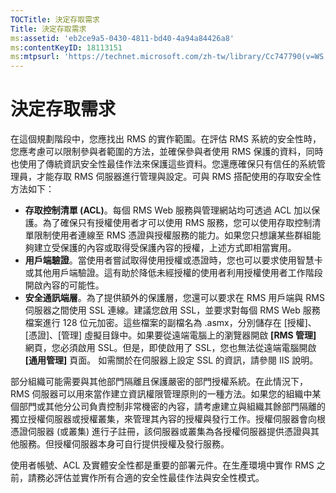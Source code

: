 ```yaml
---
TOCTitle: 決定存取需求
Title: 決定存取需求
ms:assetid: 'eb2ce9a5-0430-4811-bd40-4a94a84426a8'
ms:contentKeyID: 18113151
ms:mtpsurl: 'https://technet.microsoft.com/zh-tw/library/Cc747790(v=WS.10)'
---
```


決定存取需求
============

在這個規劃階段中，您應找出 RMS 的實作範圍。在評估 RMS 系統的安全性時，您應考慮可以限制參與者範圍的方法，並確保參與者使用 RMS 保護的資料，同時也使用了傳統資訊安全性最佳作法來保護這些資料。您還應確保只有信任的系統管理員，才能存取 RMS 伺服器進行管理與設定。可與 RMS 搭配使用的存取安全性方法如下：

-   **存取控制清單 (ACL)**。每個 RMS Web 服務與管理網站均可透過 ACL 加以保護。為了確保只有授權使用者才可以使用 RMS 服務，您可以使用存取控制清單限制使用者連線至 RMS 憑證與授權服務的能力。如果您只想讓某些群組能夠建立受保護的內容或取得受保護內容的授權，上述方式即相當實用。
-   **用戶端驗證**。當使用者嘗試取得使用授權或憑證時，您也可以要求使用智慧卡或其他用戶端驗證。這有助於降低未經授權的使用者利用授權使用者工作階段開啟內容的可能性。
-   **安全通訊端層**。為了提供額外的保護層，您還可以要求在 RMS 用戶端與 RMS 伺服器之間使用 SSL 連線。建議您啟用 SSL，並要求對每個 RMS Web 服務檔案進行 128 位元加密。這些檔案的副檔名為 .asmx，分別儲存在 \[授權\]、\[憑證\]、\[管理\] 虛擬目錄中。如果要從遠端電腦上的瀏覽器開啟 **\[RMS 管理\]** 網頁，您必須啟用 SSL。但是，即使啟用了 SSL，您也無法從遠端電腦開啟 **\[通用管理\]** 頁面。
    如需關於在伺服器上設定 SSL 的資訊，請參閱 IIS 說明。

部分組織可能需要與其他部門隔離且保護嚴密的部門授權系統。在此情況下，RMS 伺服器可以用來當作建立資訊權限管理原則的一種方法。如果您的組織中某個部門或其他分公司負責控制非常機密的內容，請考慮建立與組織其餘部門隔離的獨立授權伺服器或授權叢集，來管理其內容的授權與發行工作。授權伺服器會向根憑證伺服器 (或叢集) 進行子註冊，該伺服器或叢集為各授權伺服器提供憑證與其他服務。但授權伺服器本身可自行提供授權及發行服務。

使用者帳號、ACL 及實體安全性都是重要的部署元件。在生產環境中實作 RMS 之前，請務必評估並實作所有合適的安全性最佳作法與安全性模式。
